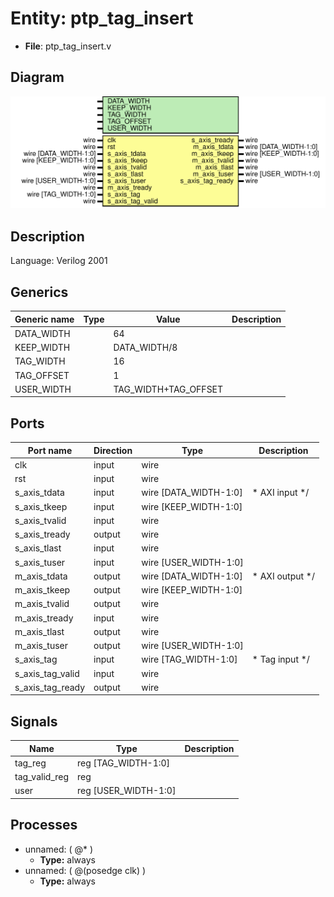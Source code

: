 # Entity: ptp_tag_insert

- **File**: ptp_tag_insert.v
## Diagram

![Diagram](ptp_tag_insert.svg "Diagram")
## Description


 Language: Verilog 2001


## Generics

| Generic name | Type | Value                | Description |
| ------------ | ---- | -------------------- | ----------- |
| DATA_WIDTH   |      | 64                   |             |
| KEEP_WIDTH   |      | DATA_WIDTH/8         |             |
| TAG_WIDTH    |      | 16                   |             |
| TAG_OFFSET   |      | 1                    |             |
| USER_WIDTH   |      | TAG_WIDTH+TAG_OFFSET |             |
## Ports

| Port name        | Direction | Type                  | Description                |
| ---------------- | --------- | --------------------- | -------------------------- |
| clk              | input     | wire                  |                            |
| rst              | input     | wire                  |                            |
| s_axis_tdata     | input     | wire [DATA_WIDTH-1:0] |      * AXI input      */   |
| s_axis_tkeep     | input     | wire [KEEP_WIDTH-1:0] |                            |
| s_axis_tvalid    | input     | wire                  |                            |
| s_axis_tready    | output    | wire                  |                            |
| s_axis_tlast     | input     | wire                  |                            |
| s_axis_tuser     | input     | wire [USER_WIDTH-1:0] |                            |
| m_axis_tdata     | output    | wire [DATA_WIDTH-1:0] |      * AXI output      */  |
| m_axis_tkeep     | output    | wire [KEEP_WIDTH-1:0] |                            |
| m_axis_tvalid    | output    | wire                  |                            |
| m_axis_tready    | input     | wire                  |                            |
| m_axis_tlast     | output    | wire                  |                            |
| m_axis_tuser     | output    | wire [USER_WIDTH-1:0] |                            |
| s_axis_tag       | input     | wire [TAG_WIDTH-1:0]  |      * Tag input      */   |
| s_axis_tag_valid | input     | wire                  |                            |
| s_axis_tag_ready | output    | wire                  |                            |
## Signals

| Name          | Type                 | Description |
| ------------- | -------------------- | ----------- |
| tag_reg       | reg [TAG_WIDTH-1:0]  |             |
| tag_valid_reg | reg                  |             |
| user          | reg [USER_WIDTH-1:0] |             |
## Processes
- unnamed: ( @* )
  - **Type:** always
- unnamed: ( @(posedge clk) )
  - **Type:** always
